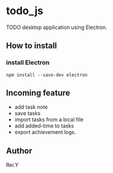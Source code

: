 # todo_js
TODO desktop application using Electron.

## How to install
### install Electron
```npm install --save-dev electron```

## Incoming feature
 - add task note
 - save tasks
 - import tasks from a local file
 - add added-time to tasks
 - export achievement logs.

## Author
Rei.Y